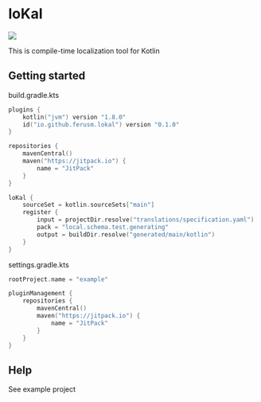# loKal

[![](https://jitpack.io/v/ferusm/loKal.svg)](https://jitpack.io/#ferusm/loKal)

This is compile-time localization tool for Kotlin

## Getting started

build.gradle.kts
```kotlin
plugins {
    kotlin("jvm") version "1.8.0"
    id("io.github.ferusm.lokal") version "0.1.0"
}

repositories {
    mavenCentral()
    maven("https://jitpack.io") {
        name = "JitPack"
    }
}

loKal {
    sourceSet = kotlin.sourceSets["main"]
    register {
        input = projectDir.resolve("translations/specification.yaml")
        pack = "local.schema.test.generating"
        output = buildDir.resolve("generated/main/kotlin")
    }
}
```

settings.gradle.kts
```kotlin
rootProject.name = "example"

pluginManagement {
    repositories {
        mavenCentral()
        maven("https://jitpack.io") {
            name = "JitPack"
        }
    }
}
```

## Help
See example project